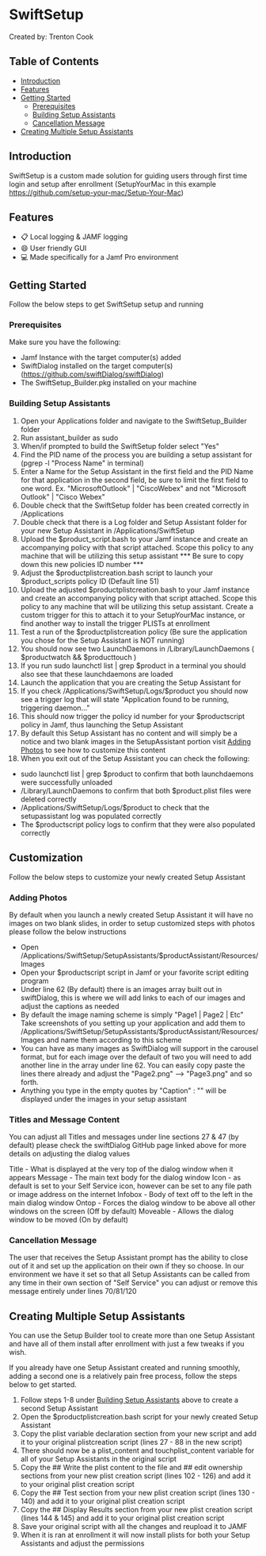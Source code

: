 # SwiftSetup

Created by: Trenton Cook

## Table of Contents

- [Introduction](#introduction)
- [Features](#features)
- [Getting Started](#getting-started)
  - [Prerequisites](#prerequisites)
  - [Building Setup Assistants](#building-setup-assistants)
  - [Cancellation Message](#cancellation-message)
- [Creating Multiple Setup Assistants](#creating-multiple-setup-assistants)


## Introduction

SwiftSetup is a custom made solution for guiding users through first time login and setup after enrollment (SetupYourMac in this example https://github.com/setup-your-mac/Setup-Your-Mac)

## Features

- 📋 Local logging & JAMF logging
- 😄 User friendly GUI
- 💻 Made specifically for a Jamf Pro environment

## Getting Started

Follow the below steps to get SwiftSetup setup and running

### Prerequisites

Make sure you have the following:

- Jamf Instance with the target computer(s) added
- SwiftDialog installed on the target computer(s) (https://github.com/swiftDialog/swiftDialog)
- The SwiftSetup_Builder.pkg installed on your machine

### Building Setup Assistants

1. Open your Applications folder and navigate to the SwiftSetup_Builder folder
2. Run assistant_builder as sudo
3. When/if prompted to build the SwiftSetup folder select "Yes"
4. Find the PID name of the process you are building a setup assistant for (pgrep -l "Process Name" in terminal)
5. Enter a Name for the Setup Assistant in the first field and the PID Name for that application in the second field, be sure to limit the first field to one word. Ex. "MicrosoftOutlook" | "CiscoWebex" and not "Microsoft Outlook" | "Cisco Webex"
6. Double check that the SwiftSetup folder has been created correctly in /Applications
7. Double check that there is a Log folder and Setup Assistant folder for your new Setup Assistant in /Applications/SwiftSetup
8. Upload the $product_script.bash to your Jamf instance and create an accompanying policy with that script attached. Scope this policy to any machine that will be utilizing this setup assistant *** Be sure to copy down this new policies ID number ***
9. Adjust the $productplistcreation.bash script to launch your $product_scripts policy ID (Default line 51)
10. Upload the adjusted $productplistcreation.bash to your Jamf instance and create an accompanying policy with that script attached. Scope this policy to any machine that will be utilizing this setup assistant. Create a custom trigger for this to attach it to your SetupYourMac instance, or find another way to install the trigger PLISTs at enrollment
11. Test a run of the $productplistcreation policy (Be sure the application you chose for the Setup Assistant is NOT running)
12. You should now see two LaunchDaemons in /Library/LaunchDaemons ( $productwatch && $producttouch )
13. If you run sudo launchctl list | grep $product in a terminal you should also see that these launchdaemons are loaded
14. Launch the application that you are creating the Setup Assistant for
15. If you check /Applications/SwiftSetup/Logs/$product you should now see a trigger log that will state "Application found to be running, triggering daemon..."
16. This should now trigger the policy id number for your $productscript policy in Jamf, thus launching the Setup Assistant
17. By default this Setup Assistant has no content and will simply be a notice and two blank images in the SetupAssistant portion visit [Adding Photos](#adding-photos) to see how to customize this content
18. When you exit out of the Setup Assistant you can check the following:
  - sudo launchctl list | grep $product to confirm that both launchdaemons were successfully unloaded
  - /Library/LaunchDaemons to confirm that both $product.plist files were deleted correctly
  - /Applications/SwiftSetup/Logs/$product to check that the setupassistant log was populated correctly
  - The $productscript policy logs to confirm that they were also populated correctly





## Customization

Follow the below steps to customize your newly created Setup Assistant

  ### Adding Photos
  
  By default when you launch a newly created Setup Assistant it will have no images on two blank slides, in order to setup customized steps with photos please follow the below instructions
  
  - Open /Applications/SwiftSetup/SetupAssistants/$productAssistant/Resources/Images
  - Open your $productscript script in Jamf or your favorite script editing program
  - Under line 62 (By default) there is an images array built out in swiftDialog, this is where we will add links to each of our images and adjust the captions as needed
  - By default the image naming scheme is simply "Page1 | Page2 | Etc" Take screenshots of you setting up your application and add them to /Applications/SwiftSetup/SetupAssistants/$productAssistant/Resources/Images and name them according to this scheme
  - You can have as many images as SwiftDialog will support in the carousel format, but for each image over the default of two you will need to add another line in the array under line 62. You can easily copy paste the lines there already and adjust the "Page2.png" --> "Page3.png" and so forth.
  - Anything you type in the empty quotes by "Caption" : "" will be displayed under the images in your setup assistant
  
  ### Titles and Message Content
  
  You can adjust all Titles and messages under line sections 27 & 47 (by default) please check the swiftDialog GitHub page linked above for more details on adjusting the dialog values
  
  Title - What is displayed at the very top of the dialog window when it appears
  Message - The main text body for the dialog window
  Icon - as default is set to your Self Service icon, however can be set to any file path or image address on the internet
  Infobox - Body of text off to the left in the main dialog window
  Ontop - Forces the dialog window to be above all other windows on the screen (Off by default)
  Moveable - Allows the dialog window to be moved (On by default)
  
  ### Cancellation Message
  
  The user that receives the Setup Assistant prompt has the ability to close out of it and set up the application on their own if they so choose. In our environment we have it set so that all Setup Assistants can be called from any time in their own section of "Self Service" you can adjust or remove this message entirely under lines 70/81/120





## Creating Multiple Setup Assistants

You can use the Setup Builder tool to create more than one Setup Assistant and have all of them install after enrollment with just a few tweaks if you wish.

If you already have one Setup Assistant created and running smoothly, adding a second one is a relatively pain free process, follow the steps below to get started.

1. Follow steps 1-8 under [Building Setup Assistants](#building-setup-assistants) above to create a second Setup Assistant
2. Open the $productplistcreation.bash script for your newly created Setup Assistant
3. Copy the plist variable declaration section from your new script and add it to your original plistcreation script (lines 27 - 88 in the new script)
4. There should now be a plist_content and touchplist_content variable for all of your Setup Assistants in the original script
5. Copy the ## Write the plist content to the file and ## edit ownership sections from your new plist creation script (lines 102 - 126) and add it to your original plist creation script
6. Copy the ## Test section from your new plist creation script (lines 130 - 140) and add it to your original plist creation script
7. Copy the ## Display Results section from your new plist creation script (lines 144 & 145) and add it to your original plist creation script
8. Save your original script with all the changes and reupload it to JAMF
9. When it is ran at enrollment it will now install plists for both your Setup Assistants and adjust the permissions
  
